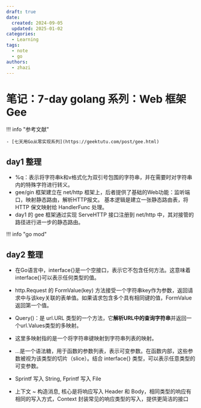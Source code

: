 ```yaml
---
draft: true
date:
  created: 2024-09-05
  updated: 2025-01-02
categories:
  - Learning
tags:
  - note
  - go
authors:
  - zhazi
---
```


# 笔记：7-day golang 系列：Web 框架 Gee

!!! info "参考文献"

    - [七天用Go从零实现系列](https://geektutu.com/post/gee.html)

<!-- more -->

## day1 整理

- %q：表示将字符串k和v格式化为双引号包围的字符串，并在需要时对字符串内的特殊字符进行转义。
- gee/gin 框架建立在 net/http 框架上，后者提供了基础的Web功能：监听端口，映射静态路由，解析HTTP报文。
  基本逻辑是建立一张静态路由表，将 HTTP 保文映射给 HandlerFunc 处理。
- day1 的 gee 框架通过实现 ServeHTTP 接口注册到 net/http 中，其对接管的路径进行进一步的静态路由。

!!! info "go mod"

## day2 整理

- 在Go语言中，interface{}是一个空接口，表示它不包含任何方法。这意味着interface{}可以表示任何类型的值。
- http.Request 的 FormValue(key) 方法接受一个字符串key作为参数，返回请求中与该key关联的表单值。如果请求包含多个具有相同键的值，FormValue返回第一个值。
- Query()：是 url.URL 类型的一个方法，它**解析URL中的查询字符串**并返回一个url.Values类型的多映射。
- 这里多映射指的是一个将字符串键映射到字符串列表的映射。
- ...是一个语法糖，用于函数的参数列表，表示可变参数。在函数内部，这些参数被视为该类型的切片（slice）。结合 interface{} 类型，可以表示任意类型的可变参数。
- Sprintf 写入 String, Fprintf 写入 File

- 上下文 ~ 构造消息, 核心是将响应写入 Header 和 Body，相同类型的响应有相同的写入方式，Context 封装常见的响应类型的写入，提供更简洁的接口
